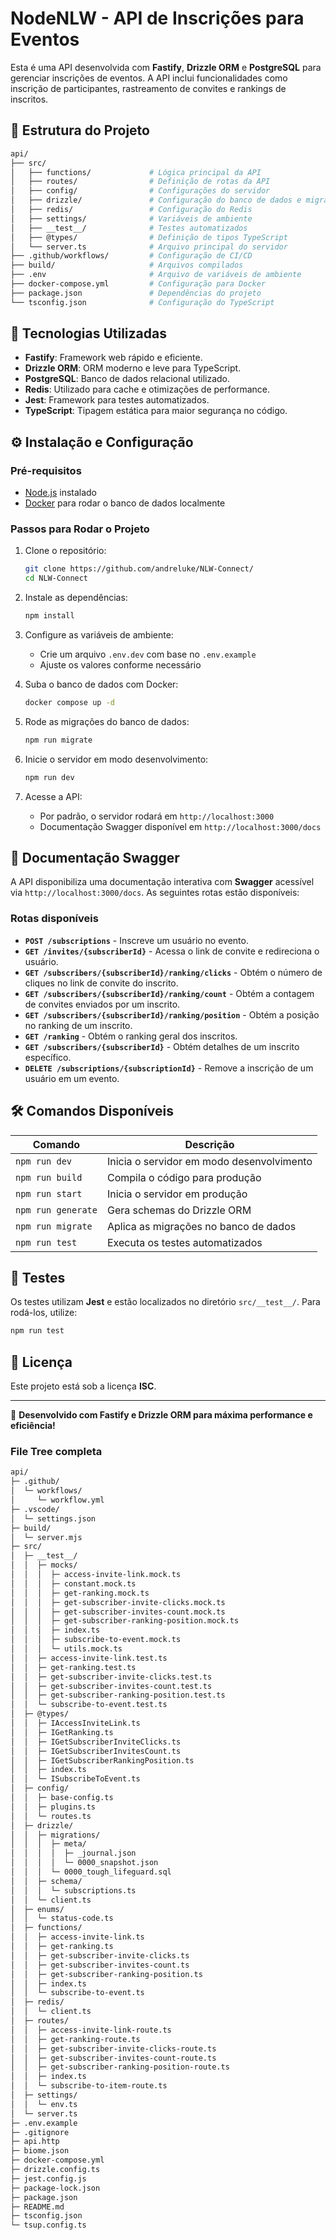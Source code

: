 # NodeNLW - API de Inscrições para Eventos

Esta é uma API desenvolvida com **Fastify**, **Drizzle ORM** e **PostgreSQL** para gerenciar inscrições de eventos. A API inclui funcionalidades como inscrição de participantes, rastreamento de convites e rankings de inscritos.

## 📁 Estrutura do Projeto

```sh
api/
├── src/
│   ├── functions/             # Lógica principal da API
│   ├── routes/                # Definição de rotas da API
│   ├── config/                # Configurações do servidor
│   ├── drizzle/               # Configuração do banco de dados e migrações
│   ├── redis/                 # Configuração do Redis
│   ├── settings/              # Variáveis de ambiente
│   ├── __test__/              # Testes automatizados
│   ├── @types/                # Definição de tipos TypeScript
│   └── server.ts              # Arquivo principal do servidor
├── .github/workflows/         # Configuração de CI/CD
├── build/                     # Arquivos compilados
├── .env                       # Arquivo de variáveis de ambiente
├── docker-compose.yml         # Configuração para Docker
├── package.json               # Dependências do projeto
└── tsconfig.json              # Configuração do TypeScript
```

## 🚀 Tecnologias Utilizadas

- **Fastify**: Framework web rápido e eficiente.
- **Drizzle ORM**: ORM moderno e leve para TypeScript.
- **PostgreSQL**: Banco de dados relacional utilizado.
- **Redis**: Utilizado para cache e otimizações de performance.
- **Jest**: Framework para testes automatizados.
- **TypeScript**: Tipagem estática para maior segurança no código.

## ⚙️ Instalação e Configuração

### Pré-requisitos

- [Node.js](https://nodejs.org/) instalado
- [Docker](https://www.docker.com/) para rodar o banco de dados localmente

### Passos para Rodar o Projeto

1. Clone o repositório:

   ```sh
   git clone https://github.com/andreluke/NLW-Connect/
   cd NLW-Connect
   ```

2. Instale as dependências:

   ```sh
   npm install
   ```

3. Configure as variáveis de ambiente:
   - Crie um arquivo `.env.dev` com base no `.env.example`
   - Ajuste os valores conforme necessário

4. Suba o banco de dados com Docker:

   ```sh
   docker compose up -d
   ```

5. Rode as migrações do banco de dados:

   ```sh
   npm run migrate
   ```

6. Inicie o servidor em modo desenvolvimento:

   ```sh
   npm run dev
   ```

7. Acesse a API:
   - Por padrão, o servidor rodará em `http://localhost:3000`
   - Documentação Swagger disponível em `http://localhost:3000/docs`

## 📖 Documentação Swagger

A API disponibiliza uma documentação interativa com **Swagger** acessível via `http://localhost:3000/docs`. As seguintes rotas estão disponíveis:

### **Rotas disponíveis**

- **`POST /subscriptions`** - Inscreve um usuário no evento.
- **`GET /invites/{subscriberId}`** - Acessa o link de convite e redireciona o usuário.
- **`GET /subscribers/{subscriberId}/ranking/clicks`** - Obtém o número de cliques no link de convite do inscrito.
- **`GET /subscribers/{subscriberId}/ranking/count`** - Obtém a contagem de convites enviados por um inscrito.
- **`GET /subscribers/{subscriberId}/ranking/position`** - Obtém a posição no ranking de um inscrito.
- **`GET /ranking`** - Obtém o ranking geral dos inscritos.
- **`GET /subscribers/{subscriberId}`** - Obtém detalhes de um inscrito específico.
- **`DELETE /subscriptions/{subscriptionId}`** - Remove a inscrição de um usuário em um evento.

## 🛠️ Comandos Disponíveis

| Comando              | Descrição                                    |
|----------------------|----------------------------------------------|
| `npm run dev`       | Inicia o servidor em modo desenvolvimento    |
| `npm run build`     | Compila o código para produção               |
| `npm run start`     | Inicia o servidor em produção                |
| `npm run generate`  | Gera schemas do Drizzle ORM                  |
| `npm run migrate`   | Aplica as migrações no banco de dados        |
| `npm run test`      | Executa os testes automatizados              |

## 🧪 Testes

Os testes utilizam **Jest** e estão localizados no diretório `src/__test__/`. Para rodá-los, utilize:

```sh
npm run test
```

## 📜 Licença

Este projeto está sob a licença **ISC**.

---

🚀 **Desenvolvido com Fastify e Drizzle ORM para máxima performance e eficiência!**

### File Tree completa

```sh
api/
├─ .github/
│  └─ workflows/
│     └─ workflow.yml
├─ .vscode/
│  └─ settings.json
├─ build/
│  └─ server.mjs
├─ src/
│  ├─ __test__/
│  │  ├─ mocks/
│  │  │  ├─ access-invite-link.mock.ts
│  │  │  ├─ constant.mock.ts
│  │  │  ├─ get-ranking.mock.ts
│  │  │  ├─ get-subscriber-invite-clicks.mock.ts
│  │  │  ├─ get-subscriber-invites-count.mock.ts
│  │  │  ├─ get-subscriber-ranking-position.mock.ts
│  │  │  ├─ index.ts
│  │  │  ├─ subscribe-to-event.mock.ts
│  │  │  └─ utils.mock.ts
│  │  ├─ access-invite-link.test.ts
│  │  ├─ get-ranking.test.ts
│  │  ├─ get-subscriber-invite-clicks.test.ts
│  │  ├─ get-subscriber-invites-count.test.ts
│  │  ├─ get-subscriber-ranking-position.test.ts
│  │  └─ subscribe-to-event.test.ts
│  ├─ @types/
│  │  ├─ IAccessInviteLink.ts
│  │  ├─ IGetRanking.ts
│  │  ├─ IGetSubscriberInviteClicks.ts
│  │  ├─ IGetSubscriberInvitesCount.ts
│  │  ├─ IGetSubscriberRankingPosition.ts
│  │  ├─ index.ts
│  │  └─ ISubscribeToEvent.ts
│  ├─ config/
│  │  ├─ base-config.ts
│  │  ├─ plugins.ts
│  │  └─ routes.ts
│  ├─ drizzle/
│  │  ├─ migrations/
│  │  │  ├─ meta/
│  │  │  │  ├─ _journal.json
│  │  │  │  └─ 0000_snapshot.json
│  │  │  └─ 0000_tough_lifeguard.sql
│  │  ├─ schema/
│  │  │  └─ subscriptions.ts
│  │  └─ client.ts
│  ├─ enums/
│  │  └─ status-code.ts
│  ├─ functions/
│  │  ├─ access-invite-link.ts
│  │  ├─ get-ranking.ts
│  │  ├─ get-subscriber-invite-clicks.ts
│  │  ├─ get-subscriber-invites-count.ts
│  │  ├─ get-subscriber-ranking-position.ts
│  │  ├─ index.ts
│  │  └─ subscribe-to-event.ts
│  ├─ redis/
│  │  └─ client.ts
│  ├─ routes/
│  │  ├─ access-invite-link-route.ts
│  │  ├─ get-ranking-route.ts
│  │  ├─ get-subscriber-invite-clicks-route.ts
│  │  ├─ get-subscriber-invites-count-route.ts
│  │  ├─ get-subscriber-ranking-position-route.ts
│  │  ├─ index.ts
│  │  └─ subscribe-to-item-route.ts
│  ├─ settings/
│  │  └─ env.ts
│  └─ server.ts
├─ .env.example
├─ .gitignore
├─ api.http
├─ biome.json
├─ docker-compose.yml
├─ drizzle.config.ts
├─ jest.config.js
├─ package-lock.json
├─ package.json
├─ README.md
├─ tsconfig.json
└─ tsup.config.ts
```
